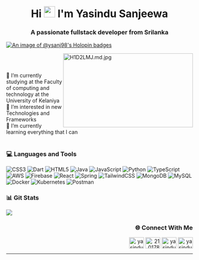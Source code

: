 <h1 align="center">Hi <img src="https://raw.githubusercontent.com/MartinHeinz/MartinHeinz/master/wave.gif" width="30px"/> I'm Yasindu Sanjeewa</h1>
<h3 align="center">A passionate fullstack developer from Srilanka</h3>

[![An image of @ysanj98's Holopin badges](https://holopin.me/ysanj98)](https://holopin.io/@ysanj98)


<a href="https://freeimage.host/i/H1D2LMJ"><img src="https://iili.io/H1D2LMJ.md.jpg" align="right" alt="H1D2LMJ.md.jpg" width="350" height="200" border="0"></a><br /><a target='_blank' href='https://freeimage.host/'></a><br /><br />
 :school_satchel: I’m currently studying at the Faculty of computing and technology at the University of Kelaniya<br />
 :satellite: I’m interested in new Technologies and Frameworks<br />
 🌱 I’m currently learning everything that I can<br /><br />


<h3 align="left">💻 Languages and Tools</h3>

![CSS3](https://img.shields.io/badge/css3-%231572B6.svg?style=for-the-badge&logo=css3&logoColor=white) ![Dart](https://img.shields.io/badge/dart-%230175C2.svg?style=for-the-badge&logo=dart&logoColor=white) ![HTML5](https://img.shields.io/badge/html5-%23E34F26.svg?style=for-the-badge&logo=html5&logoColor=white) ![Java](https://img.shields.io/badge/java-%23ED8B00.svg?style=for-the-badge&logo=java&logoColor=white) ![JavaScript](https://img.shields.io/badge/javascript-%23323330.svg?style=for-the-badge&logo=javascript&logoColor=%23F7DF1E) ![Python](https://img.shields.io/badge/python-3670A0?style=for-the-badge&logo=python&logoColor=ffdd54) ![TypeScript](https://img.shields.io/badge/typescript-%23007ACC.svg?style=for-the-badge&logo=typescript&logoColor=white) ![AWS](https://img.shields.io/badge/AWS-%23FF9900.svg?style=for-the-badge&logo=amazon-aws&logoColor=white) ![Firebase](https://img.shields.io/badge/firebase-%23039BE5.svg?style=for-the-badge&logo=firebase)  ![React](https://img.shields.io/badge/react-%2320232a.svg?style=for-the-badge&logo=react&logoColor=%2361DAFB) ![Spring](https://img.shields.io/badge/spring-%236DB33F.svg?style=for-the-badge&logo=spring&logoColor=white) ![TailwindCSS](https://img.shields.io/badge/tailwindcss-%2338B2AC.svg?style=for-the-badge&logo=tailwind-css&logoColor=white) ![MongoDB](https://img.shields.io/badge/MongoDB-%234ea94b.svg?style=for-the-badge&logo=mongodb&logoColor=white) ![MySQL](https://img.shields.io/badge/mysql-%2300f.svg?style=for-the-badge&logo=mysql&logoColor=white) ![Docker](https://img.shields.io/badge/docker-%230db7ed.svg?style=for-the-badge&logo=docker&logoColor=white) ![Kubernetes](https://img.shields.io/badge/kubernetes-%23326ce5.svg?style=for-the-badge&logo=kubernetes&logoColor=white) ![Postman](https://img.shields.io/badge/Postman-FF6C37?style=for-the-badge&logo=postman&logoColor=white)

<h3 align="left">📊 Git Stats</h3>

![](https://github-readme-stats.vercel.app/api?username=YSanj98&theme=buefy&hide_border=false&include_all_commits=false&count_private=false)<br/>

<h3 align="right">🌐 Connect With Me</h3>
<p align="right">
<a href="https://linkedin.com/in/yasindu-sanjeewa-a79783202" target="blank"><img align="center" src="https://raw.githubusercontent.com/rahuldkjain/github-profile-readme-generator/master/src/images/icons/Social/linked-in-alt.svg" alt="yasindu-sanjeewa-a79783202" height="30" width="40" /></a>
<a href="https://stackoverflow.com/users/21017884" target="blank"><img align="center" src="https://raw.githubusercontent.com/rahuldkjain/github-profile-readme-generator/master/src/images/icons/Social/stack-overflow.svg" alt="21017884" height="30" width="40" /></a>
<a href="https://www.facebook.com/yasindu.sanjeewa.98/" target="blank"><img align="center" src="https://raw.githubusercontent.com/rahuldkjain/github-profile-readme-generator/master/src/images/icons/Social/facebook.svg" alt="yasindu sanjeewa" height="30" width="40" /></a>
<a href="https://www.hackerrank.com/yasindusanjeewa8" target="blank"><img align="center" src="https://raw.githubusercontent.com/rahuldkjain/github-profile-readme-generator/master/src/images/icons/Social/hackerrank.svg" alt="yasindusanjeewa8" height="30" width="40" /></a></p>

---
